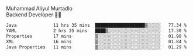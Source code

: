 Muhammad Aliyul Murtadlo
<br>
Backend Developer 👨‍💻
<br>
<!--START_SECTION:waka-->

```txt
Java              11 hrs 35 mins  ███████████████████▒░░░░░   77.34 %
YAML              2 hrs 35 mins   ████▒░░░░░░░░░░░░░░░░░░░░   17.30 %
Properties        17 mins         ▒░░░░░░░░░░░░░░░░░░░░░░░░   01.98 %
XML               16 mins         ▒░░░░░░░░░░░░░░░░░░░░░░░░   01.84 %
Java Properties   11 mins         ▒░░░░░░░░░░░░░░░░░░░░░░░░   01.29 %
```

<!--END_SECTION:waka-->
